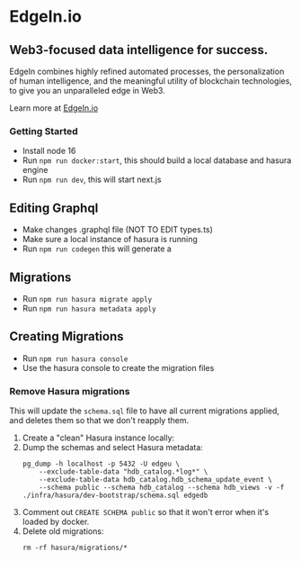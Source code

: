 # EdgeIn.io

## Web3-focused data intelligence for success.

EdgeIn combines highly refined automated processes, the personalization of human intelligence, and the meaningful utility of blockchain technologies, to give you an unparalleled edge in Web3.

Learn more at [EdgeIn.io](http://edgein.io/)

### Getting Started

- Install node 16
- Run `npm run docker:start`, this should build a local database and hasura engine
- Run `npm run dev`, this will start next.js

## Editing Graphql

- Make changes .graphql file (NOT TO EDIT types.ts)
- Make sure a local instance of hasura is running
- Run `npm run codegen` this will generate a

## Migrations

- Run `npm run hasura migrate apply`
- Run `npm run hasura metadata apply`

## Creating Migrations

- Run `npm run hasura console`
- Use the hasura console to create the migration files

### Remove Hasura migrations

This will update the `schema.sql` file to have all current migrations
applied, and deletes them so that we don't reapply them.

1. Create a "clean" Hasura instance locally:
1. Dump the schemas and select Hasura metadata:
   ```
   pg_dump -h localhost -p 5432 -U edgeu \
       --exclude-table-data "hdb_catalog.*log*" \
       --exclude-table-data hdb_catalog.hdb_schema_update_event \
       --schema public --schema hdb_catalog --schema hdb_views -v -f ./infra/hasura/dev-bootstrap/schema.sql edgedb
   ```
1. Comment out `CREATE SCHEMA public` so that it won't error when it's loaded by docker.
1. Delete old migrations:
   ```
   rm -rf hasura/migrations/*
   ```
